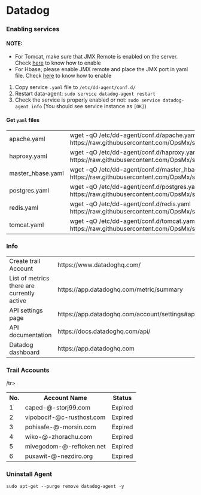 # Datadog

### Enabling services
#### NOTE: 
  * For Tomcat, make sure that JMX Remote is enabled on the server. Check [here](https://github.com/OpsMx/scripts/wiki/Tomcat) to know how to enable
  * For Hbase, please enable JMX remote and place the JMX port in yaml file. Check [here](https://hbase.apache.org/metrics.html) to know how to enable
1. Copy service `.yaml` file to `/etc/dd-agent/conf.d/`
2. Restart data-agent: `sudo service datadog-agent restart`
3. Check the service is properly enabled or not: `sudo service datadog-agent info` (You should see service instance as `[OK]`)

#### Get `yaml` files
<table>
 <tr>
   <td>apache.yaml<td>wget -qO /etc/dd-agent/conf.d/apache.yaml https://raw.githubusercontent.com/OpsMx/scripts/master/datadog/apache.yaml
 </tr>
 <tr>
   <td>haproxy.yaml</td> <td>wget -qO /etc/dd-agent/conf.d/haproxy.yaml https://raw.githubusercontent.com/OpsMx/scripts/master/datadog/haproxy.yaml</td>
  </tr>
 <tr>
   <td>master_hbase.yaml</td><td>wget -qO /etc/dd-agent/conf.d/master_hbase.yaml https://raw.githubusercontent.com/OpsMx/scripts/master/datadog/hbase_master.yaml</td>
  </tr>
 <tr>
   <td>postgres.yaml</td><td>wget -qO /etc/dd-agent/conf.d/postgres.yaml https://raw.githubusercontent.com/OpsMx/scripts/master/datadog/postgres.yaml</td>
 </tr>
 <tr>
   <td>redis.yaml</td><td>wget -qO /etc/dd-agent/conf.d/redis.yaml https://raw.githubusercontent.com/OpsMx/scripts/master/datadog/redisdb.yaml</td>
  </tr> 
  <tr>
   <td>tomcat.yaml</td><td>wget -qO /etc/dd-agent/conf.d/tomcat.yaml https://raw.githubusercontent.com/OpsMx/scripts/master/datadog/tomcat.yaml</td>
  </tr>
</table>

### Info
<table>
  <tr>
    <td>Create trail Account</td><td>https://www.datadoghq.com/</td>
  </tr>
  <tr>
    <td>List of metrics there are currently active</td><td> https://app.datadoghq.com/metric/summary</td>
  </tr>
  <tr>
    <td>API settings page</td><td>https://app.datadoghq.com/account/settings#api</td>
  </tr>  
  <tr>
    <td>API documentation</td><td>https://docs.datadoghq.com/api/</td>
  </tr>
  <tr>
    <td>Datadog dashboard</td><td>https://app.datadoghq.com</td>
  </tr>
</table>

### Trail Accounts
<table>
  <tr>
  <th>No.</th><th>Account Name</td><th>Status</th>
  </tr>
 <tr>
 <tr>
  <td>1</td><td>caped-@-storj99.com</td><td>Expired</td>
  </tr>
 <tr>
  <td>2</td><td>vipobocif-@c-rusthost.com</td><td>Expired</td>
  </tr>
 <tr>
  <td>3</td><td>pohisafe-@-morsin.com</td><td>Expired</td>
  </tr>
 <tr>
  <td>4</td><td>wiko-@-zhorachu.com</td><td>Expired</td>
  </tr>
  <tr>
  <td>5</td><td>mivegodom-@-reftoken.net</td><td>Expired</td>
  </tr>
  /tr>
  <tr>
  <td>6</td><td>puxawit-@-nezdiro.org</td><td>Expired</td>
  </tr>
  
 </table>

### Uninstall Agent
```
sudo apt-get --purge remove datadog-agent -y
```
